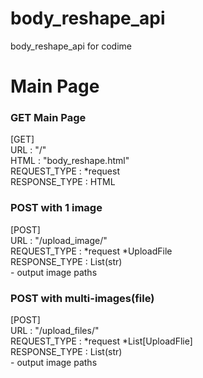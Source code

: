 # body_reshape_api
body_reshape_api for codime  

# Main Page
### GET Main Page
[GET]  
URL : "/"  
HTML : "body_reshape.html"  
REQUEST_TYPE : *request  
RESPONSE_TYPE : HTML  

### POST with 1 image
[POST]  
URL : "/upload_image/"  
REQUEST_TYPE : *request *UploadFile  
RESPONSE_TYPE : List(str)  
    - output image paths 

### POST with multi-images(file)
[POST]  
URL : "/upload_files/"  
REQUEST_TYPE : *request *List[UploadFlie]  
RESPONSE_TYPE : List(str)  
    - output image paths
